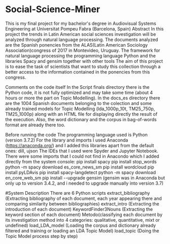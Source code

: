 # Social-Science-Miner
This is my final project for my bachelor's degree in Audiovisual Systems Engineering at Universitat Pompeu Fabra (Barcelona, Spain)
Abstract
In this project the trends in Latin American social sciences investigation will be analyzed through natural language processing.
The documents analyzed are the Spanish ponencies from the ALAS(Latin American Sociology Association)congress of 2017 in Montevideo, Uruguay.
The framework for natural language processing the programming language Python and the libraries Spacy and gensim together with other tools 
The aim of this project is to ease the task of scientists that want to study this collection through a better access to the information contained in the ponencies from this congress.

Comments on the code itself
In the Script finals directory there is the Python code, it is not fully optimized and may take some time (about 4 hours or more the part on Topic Modelling).
In the docs_es directory there are the 1004 Spanish documents belonging to the colection and some already trained models for Topic Modelling (lda_1000p_10t, TM25_750p, TM25_1000p) along with an HTML file for displaying directly the result of the execution.
Also, the word dictionary and the corpus in bag-of-words format are already there too.

Before running the code
The programming language used is Python (version 3.7.2)
For the library and imports I used Anaconda (https://anaconda.org/) and I added this libraries apart from the default ones:
dill, ujson
The IDEs that I used were Spyder and Jupyter Notebook.
There were some imports that I could not find in Anacondo which I added directly from the system console:
pip install spacy
pip install stop_words
python -m spacy download es_core_news_sm
pip install wordcloud
pip install pyLDAvis
pip install spacy-langdetect 
python -m spacy download en_core_web_sm
pip install --upgrade gensim (gensim was in Anaconda but only up to version 3.4.2, and i needed to upgrade manually into version 3.7)

#System Description
There are 6 Python scripts 
extract_bibliography (Extracting bibliography of each document, each year appearing there and comparing similarity between bibliographies)
extract_intro (Extracting the introduction of each document)
KeywordFinder3Nouns (Extracting the keyword section of each document)
Metodo(classifying each document by its investigation method into 4 categories: qualitative, quantitative, mixt or undefined) 
load_LDA_model (Loading the corpus and dictionary already filtered and training or loading an LDA Topic Model)
load_topic (Doing the Topic Model process step by step)
